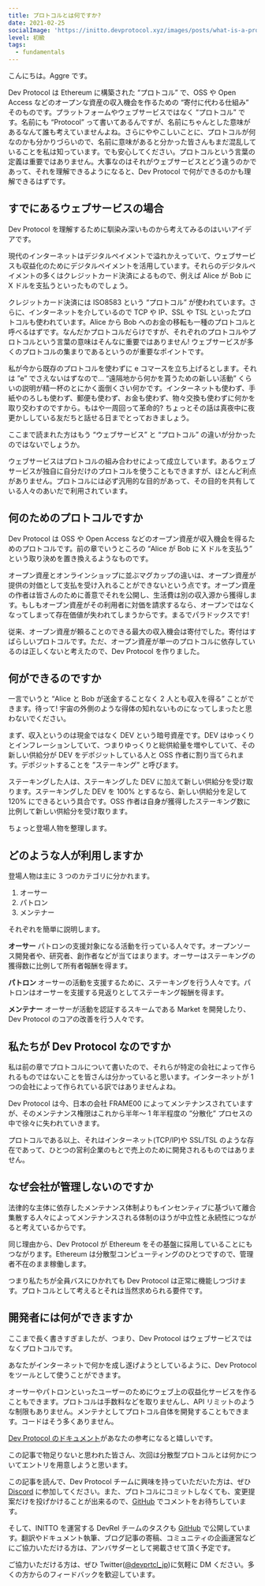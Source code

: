```yaml
---
title: プロトコルとは何ですか?
date: 2021-02-25
socialImage: 'https://initto.devprotocol.xyz/images/posts/what-is-a-protocol/what-is-a-protocol--ja.png'
level: 初級
tags:
  - fundamentals
---
```


こんにちは。Aggre です。

Dev Protocol は Ethereum に構築された “プロトコル” で、OSS や Open Access などのオープンな資産の収入機会を作るための “寄付に代わる仕組み” そのものです。プラットフォームやウェブサービスではなく “プロトコル” です。名前にも “Protocol” って書いてあるんですが、名前にちゃんとした意味があるなんて誰も考えていませんよね。さらにややこしいことに、プロトコルが何なのかも分かりづらいので、名前に意味があると分かった皆さんもまだ混乱していることを私は知っています。でも安心してください。プロトコルという言葉の定義は重要ではありません。大事なのはそれがウェブサービスとどう違うのかであって、それを理解できるようになると、Dev Protocol で何ができるのかも理解できるはずです。

## すでにあるウェブサービスの場合

Dev Protocol を理解するために馴染み深いものから考えてみるのはいいアイデアです。

現代のインターネットはデジタルペイメントで溢れかえっていて、ウェブサービスも収益化のためにデジタルペイメントを活用しています。それらのデジタルペイメントの多くはクレジットカード決済によるもので、例えば Alice が Bob に X ドルを支払うといったものでしょう。

クレジットカード決済には ISO8583 という “プロトコル” が使われています。さらに、インターネットを介しているので TCP や IP、SSL や TSL といったプロトコルも使われています。Alice から Bob へのお金の移転も一種のプロトコルと呼べるはずです。なんだかプロトコルだらけですが、それぞれのプロトコルやプロトコルという言葉の意味はそんなに重要ではありません! ウェブサービスが多くのプロトコルの集まりであるというのが重要なポイントです。

私が今から既存のプロトコルを使わずに e コマースを立ち上げるとします。それは ”e” でさえないはずなので… “遠隔地から何かを貰うための新しい活動” くらいの説明が精一杯のとにかく面倒くさい何かです。インターネットも使わず、手紙やのろしも使わず、郵便も使わず、お金も使わず、物々交換も使わずに何かを取り交わすのですから。もはや一周回って革命的? ちょっとその話は真夜中に夜更かししている友だちと話せる日までとっておきましょう。

ここまで読まれた方はもう “ウェブサービス” と “プロトコル” の違いが分かったのではないでしょうか。

ウェブサービスはプロトコルの組み合わせによって成立しています。あるウェブサービスが独自に自分だけのプロトコルを使うこともできますが、ほとんど利点がありません。プロトコルには必ず汎用的な目的があって、その目的を共有している人々のあいだで利用されています。

## 何のためのプロトコルですか

Dev Protocol は OSS や Open Access などのオープン資産が収入機会を得るためのプロトコルです。前の章でいうところの “Alice が Bob に X ドルを支払う” という取り決めを置き換えるようなものです。

オープン資産とオンラインショップに並ぶマグカップの違いは、オープン資産が提供の対価として支払を受け入れることができないという点です。オープン資産の作者は皆さんのために善意でそれを公開し、生活費は別の収入源から獲得します。もしもオープン資産がその利用者に対価を請求するなら、オープンではなくなってしまって存在価値が失われてしまうからです。まるでパラドックスです!

従来、オープン資産が頼ることのできる最大の収入機会は寄付でした。寄付はすばらしいプロトコルです。ただ、オープン資産が単一のプロトコルに依存しているのは正しくないと考えたので、Dev Protocol を作りました。

## 何ができるのですか

一言でいうと “Alice と Bob が送金することなく 2 人とも収入を得る” ことができます。待って! 宇宙の外側のような得体の知れないものになってしまったと思わないでください。

まず、収入というのは現金ではなく DEV という暗号資産です。DEV はゆっくりとインフレーションしていて、つまりゆっくりと総供給量を増やしていて、その新しい供給分が DEV をデポジットしている人と OSS 作者に割り当てられます。デポジットすることを ”ステーキング” と呼びます。

ステーキングした人は、ステーキングした DEV に加えて新しい供給分を受け取ります。ステーキングした DEV を 100% とするなら、新しい供給分を足して 120% にできるという具合です。OSS 作者は自身が獲得したステーキング数に比例して新しい供給分を受け取ります。

ちょっと登場人物を整理します。

## どのような人が利用しますか

登場人物は主に 3 つのカテゴリに分かれます。

1. オーサー
2. パトロン
3. メンテナー

それぞれを簡単に説明します。

**オーサー**
パトロンの支援対象になる活動を行っている人々です。オープンソース開発者や、研究者、創作者などが当てはまります。オーサーはステーキングの獲得数に比例して所有者報酬を得ます。

**パトロン**
オーサーの活動を支援するために、ステーキングを行う人々です。パトロンはオーサーを支援する見返りとしてステーキング報酬を得ます。

**メンテナー**
オーサーが活動を認証するスキームである Market を開発したり、Dev Protocol のコアの改善を行う人々です。

## 私たちが Dev Protocol なのですか

私は前の章でプロトコルについて書いたので、それらが特定の会社によって作られるものではないことを皆さんは分かっていると思います。インターネットが 1 つの会社によって作られている訳ではありませんよね。

Dev Protocol は今、日本の会社 FRAME00 によってメンテナンスされていますが、そのメンテナンス権限はこれから半年～ 1 年半程度の ”分散化” プロセスの中で徐々に失われていきます。

プロトコルである以上、それはインターネット(TCP/IP)や SSL/TSL のような存在であって、ひとつの営利企業のもとで売上のために開発されるものではありません。

## なぜ会社が管理しないのですか

法律的な主体に依存したメンテナンス体制よりもインセンティブに基づいて離合集散する人々によってメンテナンスされる体制のほうが中立性と永続性につながると考えているからです。

同じ理由から、Dev Protocol が Ethereum をその基盤に採用していることにもつながります。Ethereum は分散型コンピューティングのひとつですので、管理者不在のまま稼働します。

つまり私たちが全員バスにひかれても Dev Protocol は正常に機能しつづけます。プロトコルとして考えるとそれは当然求められる要件です。

## 開発者には何ができますか

ここまで長く書きすぎましたが、つまり、Dev Protocol はウェブサービスではなくプロトコルです。

あなたがインターネットで何かを成し遂げようとしているように、Dev Protocol をツールとして使うことができます。

オーサーやパトロンといったユーザーのためにウェブ上の収益化サービスを作ることもできます。プロトコルは手数料などを取りませんし、API リミットのような制限もありません。メンテナとしてプロトコル自体を開発することもできます。コードはそう多くありません。

[Dev Protocol のドキュメント](https://docs.devprotocol.xyz/dev-protocol/)があなたの参考になると嬉しいです。

この記事で物足りないと思われた皆さん、次回は分散型プロトコルとは何かについてエントリを用意しようと思います。

この記事を読んで、Dev Protocol チームに興味を持っていただいた方は、ぜひ [Discord](https://discord.gg/VwJp4KM) に参加してください。また、プロトコルにコミットしなくても、変更提案だけを投げかけることが出来るので、[GitHub](https://github.com/dev-protocol/DIPs) でコメントをお待ちしています。

そして、INITTO を運営する DevRel チームのタスクも [GitHub](https://github.com/dev-protocol/community) で公開しています。翻訳やドキュメント執筆、ブログ記事の寄稿、コミュニティの企画運営などにご協力いただける方は、アンバサダーとして掲載させて頂く予定です。

ご協力いただける方は、ぜひ Twitter([@devprtcl_jp](https://twitter.com/devprtcl_jp))に気軽に DM ください。多くの方からのフィードバックを歓迎しています。
